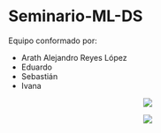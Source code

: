 # Seminario-ML-DS
Equipo conformado por:
* Arath Alejandro Reyes López
* Eduardo
* Sebastián
* Ivana

<p align="center">
   <img src="https://i.kym-cdn.com/entries/icons/original/000/032/100/cover4.jpg"/>
</p>
<center>
  <img src="https://i.kym-cdn.com/entries/icons/original/000/032/100/cover4.jpg"/>
</center>
